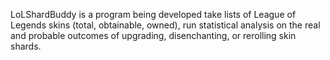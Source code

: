 LoLShardBuddy is a program being developed take lists of League of Legends skins (total, obtainable, owned), run statistical analysis on the real and probable outcomes of upgrading, disenchanting, or rerolling skin shards.